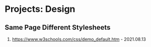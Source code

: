 # Projects: Design

## Same Page Different Stylesheets

1. <https://www.w3schools.com/css/demo_default.htm> - 2021.08.13
